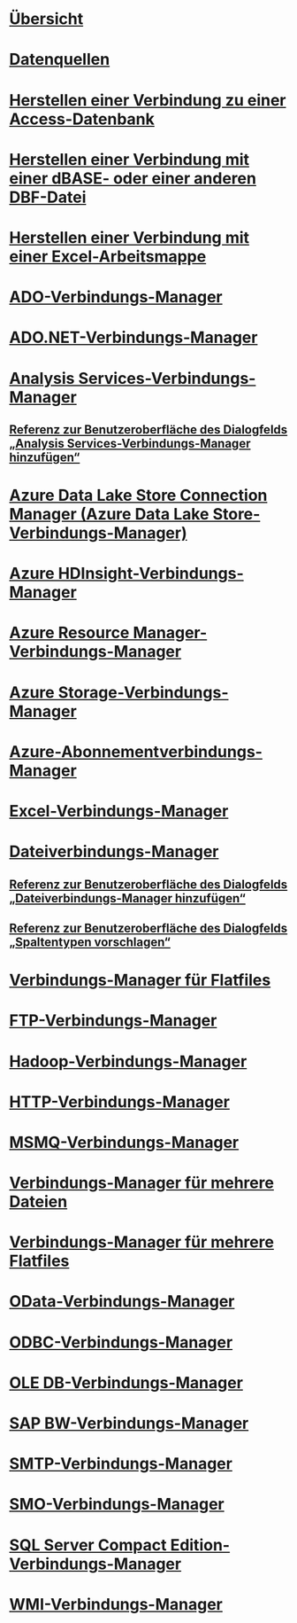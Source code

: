 # [Übersicht](integration-services-ssis-connections.md)  
# [Datenquellen](data-sources.md)  
# [Herstellen einer Verbindung zu einer Access-Datenbank](connect-to-an-access-database.md)  
# [Herstellen einer Verbindung mit einer dBASE- oder einer anderen DBF-Datei](connect-to-a-dbase-or-other-dbf-file.md)  
# [Herstellen einer Verbindung mit einer Excel-Arbeitsmappe](connect-to-an-excel-workbook.md)  
# [ADO-Verbindungs-Manager](ado-connection-manager.md)  
# [ADO.NET-Verbindungs-Manager](ado-net-connection-manager.md)  
# [Analysis Services-Verbindungs-Manager](analysis-services-connection-manager.md)  
## [Referenz zur Benutzeroberfläche des Dialogfelds „Analysis Services-Verbindungs-Manager hinzufügen“](add-analysis-services-connection-manager-dialog-box-ui-reference.md)  
# [Azure Data Lake Store Connection Manager (Azure Data Lake Store-Verbindungs-Manager)](azure-data-lake-store-connection-manager.md)  
# [Azure HDInsight-Verbindungs-Manager](azure-hdinsight-connection-manager.md)  
# [Azure Resource Manager-Verbindungs-Manager](azure-resource-manager-connection-manager.md)  
# [Azure Storage-Verbindungs-Manager](azure-storage-connection-manager.md)  
# [Azure-Abonnementverbindungs-Manager](azure-subscription-connection-manager.md)  
# [Excel-Verbindungs-Manager](excel-connection-manager.md)  
# [Dateiverbindungs-Manager](file-connection-manager.md)  
## [Referenz zur Benutzeroberfläche des Dialogfelds „Dateiverbindungs-Manager hinzufügen“](add-file-connection-manager-dialog-box-ui-reference.md)  
## [Referenz zur Benutzeroberfläche des Dialogfelds „Spaltentypen vorschlagen“](suggest-column-types-dialog-box-ui-reference.md)  
# [Verbindungs-Manager für Flatfiles](flat-file-connection-manager.md)  
# [FTP-Verbindungs-Manager](ftp-connection-manager.md)  
# [Hadoop-Verbindungs-Manager](hadoop-connection-manager.md)  
# [HTTP-Verbindungs-Manager](http-connection-manager.md)  
# [MSMQ-Verbindungs-Manager](msmq-connection-manager.md)  
# [Verbindungs-Manager für mehrere Dateien](multiple-files-connection-manager.md)  
# [Verbindungs-Manager für mehrere Flatfiles](multiple-flat-files-connection-manager.md)  
# [OData-Verbindungs-Manager](odata-connection-manager.md)  
# [ODBC-Verbindungs-Manager](odbc-connection-manager.md)  
# [OLE DB-Verbindungs-Manager](ole-db-connection-manager.md)  
# [SAP BW-Verbindungs-Manager](sap-bw-connection-manager.md)  
# [SMTP-Verbindungs-Manager](smtp-connection-manager.md)  
# [SMO-Verbindungs-Manager](smo-connection-manager.md)  
# [SQL Server Compact Edition-Verbindungs-Manager](sql-server-compact-edition-connection-manager.md)  
# [WMI-Verbindungs-Manager](wmi-connection-manager.md)  
